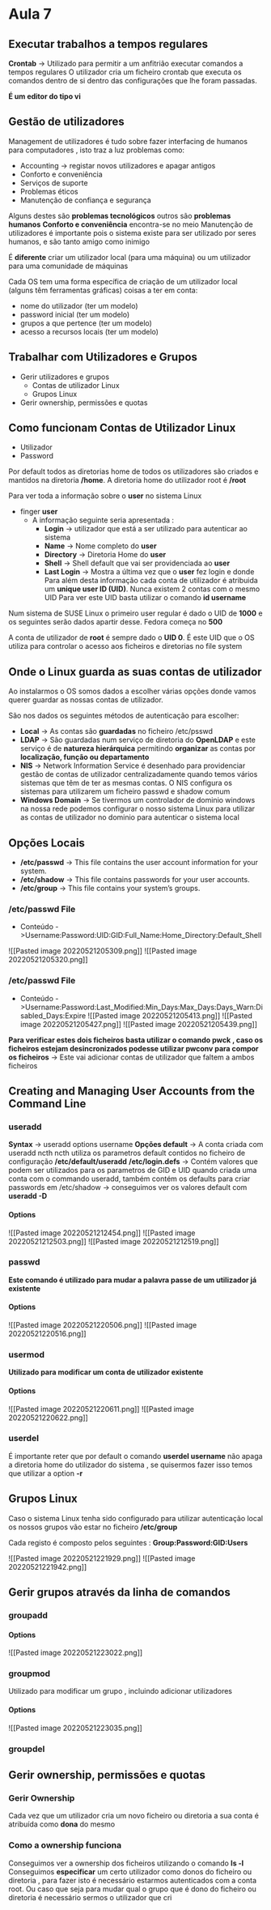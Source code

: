 # Aula 7
## Executar trabalhos a tempos regulares
**Crontab** -> Utilizado para permitir a um anfitrião executar comandos a tempos regulares 
O utilizador cria um ficheiro crontab que executa os comandos dentro de si dentro das configurações que lhe foram passadas.

**É um editor do tipo vi**

## Gestão de utilizadores
Management de utilizadores é tudo sobre fazer interfacing de humanos para computadores , isto traz a luz problemas como:
- Accounting -> registar novos utilizadores e apagar antigos
- Conforto e conveniência
- Serviços de suporte
- Problemas éticos
- Manutenção de confiança e segurança

Alguns destes são **problemas tecnológicos** outros são **problemas humanos**
**Conforto e conveniência** encontra-se no meio
Manutenção de utilizadores é importante pois o sistema existe para ser utilizado por seres  humanos, e são tanto amigo como inimigo

É **diferente** criar um utilizador local (para uma máquina) ou um utilizador para uma comunidade de máquinas

Cada OS tem uma forma específica de criação de um utilizador local (alguns têm ferramentas gráficas) coisas a ter em conta:

- nome do utilizador (ter um modelo)
- password inicial (ter um modelo)
- grupos a que pertence (ter um modelo)
- acesso a recursos locais (ter um modelo)

## Trabalhar com Utilizadores e Grupos
- Gerir utilizadores e grupos
	- Contas de utilizador Linux
	- Grupos Linux
- Gerir ownership, permissões e quotas

## Como funcionam Contas de Utilizador Linux
- Utilizador
- Password

Por default todos as diretorias home de todos os utilizadores são criados e mantidos na diretoria **/home**.
A diretoria home do utilizador root é **/root**

Para ver toda a informação sobre o **user** no sistema Linux 
- finger **user**
	- A informação seguinte seria apresentada :
		- **Login** -> utilizador que está a ser utilizado para autenticar ao sistema
		-  **Name** -> Nome completo do **user**
		- **Directory** -> Diretoria Home do **user**
		- **Shell** -> Shell default que vai ser providenciada ao **user**
		- **Last Login** -> Mostra a última vez que o **user** fez login e donde
Para além desta informação cada conta de utilizador é atribuida um **unique user ID (UID)**. Nunca existem 2 contas com o mesmo UID
Para ver este UID basta utilizar o comando
**id username**

Num sistema de SUSE Linux o primeiro user regular é dado o UID de **1000** e os seguintes serão dados apartir desse. Fedora começa no **500**

A conta de utilizador de **root** é sempre dado o **UID 0**. É este UID que o OS utiliza para controlar o acesso aos ficheiros e diretorias no file system

## Onde o Linux guarda as suas contas de utilizador
Ao instalarmos o OS somos dados a escolher várias opções donde vamos querer guardar as nossas contas de utilizador.

São nos dados os seguintes métodos de autenticação para escolher:
- **Local** -> As contas são **guardadas** no ficheiro /etc/psswd
- **LDAP** -> São guardadas num serviço de diretoria do **OpenLDAP** e este serviço é de **natureza hierárquica** permitindo **organizar** as contas por **localização, função ou departamento**
- **NIS** -> Network Information Service é desenhado para providenciar gestão de contas de utilizador centralizadamente quando temos vários sistemas que têm de ter as mesmas contas. O NIS configura os sistemas para utilizarem um ficheiro passwd e shadow comum
- **Windows Domain** -> Se tivermos um controlador de dominio windows na nossa rede podemos configurar o nosso sistema Linux para utilizar as contas de utilizador no dominio para autenticar o sistema local

## **Opções Locais**
- **/etc/passwd** -> This file contains the user account information for your system.
- **/etc/shadow** -> This file contains passwords for your user accounts.
- **/etc/group** -> This file contains your system’s groups.


### /etc/passwd File
- Conteúdo ->Username:Password:UID:GID:Full_Name:Home_Directory:Default_Shell

![[Pasted image 20220521205309.png]]
![[Pasted image 20220521205320.png]]

### /etc/passwd File
- Conteúdo ->Username:Password:Last_Modified:Min_Days:Max_Days:Days_Warn:Disabled_Days:Expire
 ![[Pasted image 20220521205413.png]]
 ![[Pasted image 20220521205427.png]]
![[Pasted image 20220521205439.png]]

**Para verificar estes dois ficheiros basta utilizar o comando pwck , caso os ficheiros estejam desincronizados podesse utilizar pwconv para compor os ficheiros** -> Este vai adicionar contas de utilizador que faltem a ambos ficheiros


## Creating and Managing User Accounts from the Command Line

### useradd
**Syntax** -> useradd options username
**Opções default** -> A conta criada com useradd ncth ncth utiliza os parametros default contidos no ficheiro de configuração **/etc/default/useradd**
**/etc/login.defs** -> Contém valores  que podem ser utilizados para os parametros de GID e UID quando criada uma conta com o commando useradd, também contém os defaults para criar passwords em /etc/shadow -> conseguimos ver os valores default com **useradd -D**

#### Options 
![[Pasted image 20220521212454.png]]
![[Pasted image 20220521212503.png]]
![[Pasted image 20220521212519.png]]

### passwd
**Este comando é utilizado para mudar a palavra passe de um utilizador já existente**

#### Options
![[Pasted image 20220521220506.png]]
![[Pasted image 20220521220516.png]]

### usermod
**Utilizado para modificar um conta de utilizador existente**

#### Options
![[Pasted image 20220521220611.png]]
![[Pasted image 20220521220622.png]]

### userdel
É importante reter que por default o comando **userdel username** não apaga a diretoria home do utilizador do sistema , se quisermos fazer isso temos que utilizar a option **-r** 

## Grupos Linux
Caso o sistema Linux tenha sido configurado para utilizar autenticação local os nossos grupos vão estar no ficheiro **/etc/group**

Cada registo é composto pelos seguintes : 
												**Group:Password:GID:Users**

![[Pasted image 20220521221929.png]]
![[Pasted image 20220521221942.png]]

## Gerir grupos através da linha de comandos
### groupadd
#### Options
![[Pasted image 20220521223022.png]]

### groupmod
Utilizado para modificar um grupo , incluindo adicionar utilizadores 
#### Options
![[Pasted image 20220521223035.png]]

### groupdel

## Gerir ownership, permissões e quotas
### Gerir Ownership
Cada vez que um utilizador cria um novo ficheiro ou diretoria a sua conta é atribuída como **dona** do mesmo 
### Como a ownership funciona
Conseguimos ver a ownership dos ficheiros utilizando o comando **ls -l**
Conseguimos **especificar** um certo utilizador como donos do ficheiro ou diretoria , para fazer isto é necessário estarmos autenticados com a conta root. Ou caso que seja para mudar qual o grupo que é dono do ficheiro ou diretoria é necessário sermos o utilizador que cri